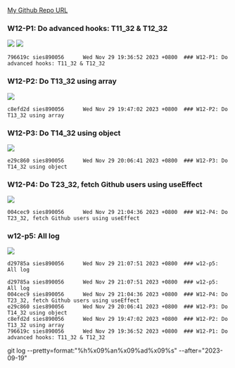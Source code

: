 [My Github Repo URL](https://github.com/sies890056/1121-wp1-demo-211418032/tree/main)

### W12-P1: Do advanced hooks: T11_32 & T12_32 

![](w12-p1-1.png)
![](w12-p1-2.png)

```
796619c sies890056      Wed Nov 29 19:36:52 2023 +0800  ### W12-P1: Do advanced hooks: T11_32 & T12_32

```
### W12-P2: Do T13_32 using array

![](w12-p2.png)

```
c8efd2d sies890056      Wed Nov 29 19:47:02 2023 +0800  ### W12-P2: Do T13_32 using array
```
### W12-P3: Do T14_32 using object

![](w12-p3.png)

```
e29c860 sies890056      Wed Nov 29 20:06:41 2023 +0800  ### W12-P3: Do T14_32 using object

```

### W12-P4: Do T23_32, fetch Github users using useEffect

![](w12-p4.png)

```
004cec9 sies890056      Wed Nov 29 21:04:36 2023 +0800  ### W12-P4: Do T23_32, fetch Github users using useEffect

```

### w12-p5: All log
 
![](w12-p5.png)


```
d29785a sies890056      Wed Nov 29 21:07:51 2023 +0800  ### w12-p5: All log

```


```
d29785a sies890056      Wed Nov 29 21:07:51 2023 +0800  ### w12-p5: All log
004cec9 sies890056      Wed Nov 29 21:04:36 2023 +0800  ### W12-P4: Do T23_32, fetch Github users using useEffect
e29c860 sies890056      Wed Nov 29 20:06:41 2023 +0800  ### W12-P3: Do T14_32 using object
c8efd2d sies890056      Wed Nov 29 19:47:02 2023 +0800  ### W12-P2: Do T13_32 using array
796619c sies890056      Wed Nov 29 19:36:52 2023 +0800  ### W12-P1: Do advanced hooks: T11_32 & T12_32

```
git log --pretty=format:"%h%x09%an%x09%ad%x09%s" --after="2023-09-19"